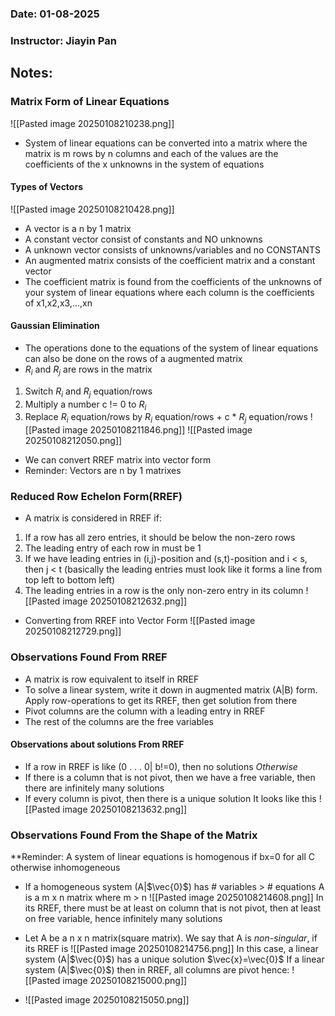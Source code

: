 ### Date: 01-08-2025
### Instructor: Jiayin Pan


## Notes:

### Matrix Form of Linear Equations
![[Pasted image 20250108210238.png]]
- System of linear equations can be converted into a matrix where the matrix is m rows by n columns and each of the values are the coefficients of the x unknowns in the system of equations
#### Types of Vectors
![[Pasted image 20250108210428.png]]
- A vector is a n by 1 matrix
- A constant vector consist of constants and NO unknowns
- A unknown vector consists of unknowns/variables and no CONSTANTS
- An augmented matrix consists of the coefficient matrix and a constant vector
- The coefficient matrix is found from the coefficients of the unknowns of your system of linear equations where each column is the coefficients of x1,x2,x3,...,xn

#### Gaussian Elimination
- The operations done to the equations of the system of linear equations can also be done on the rows of a augmented matrix
- $R_{i}$ and $R_{j}$  are rows in the matrix
1. Switch $R_{i}$  and $R_{j}$ equation/rows
2. Multiply a number c != 0 to $R_{i}$  
3. Replace $R_{i}$  equation/rows by $R_{i}$  equation/rows + c * $R_{j}$ equation/rows
![[Pasted image 20250108211846.png]]
![[Pasted image 20250108212050.png]]
- We can convert RREF matrix into vector form
- Reminder: Vectors are n by 1 matrixes
### Reduced Row Echelon Form(RREF)
- A matrix is considered in RREF if:
1. If a row has all zero entries, it should be below the non-zero rows
2. The leading entry of each row in must be 1
3. If we have leading entries in (i,j)-position and (s,t)-position and i < s, then j < t (basically the leading entries must look like it forms a line from top left to bottom left)
4. The leading entries in a row is the only non-zero entry in its column
![[Pasted image 20250108212632.png]]
- Converting from RREF into Vector Form
![[Pasted image 20250108212729.png]]
### Observations Found From RREF
- A matrix is row equivalent to itself in RREF
- To solve a linear system, write it down in augmented matrix (A|B) form. Apply row-operations to get its RREF, then get solution from there
- Pivot columns are the column with a leading entry in RREF
- The rest of the columns are the free variables
#### Observations about solutions From RREF
- If a row in RREF is like (0 . . . 0| b!=0), then no solutions
*Otherwise*
- If there is a column that is not pivot, then we have a free variable, then there are infinitely many solutions
- If every column is pivot, then there is a unique solution
It looks like this
![[Pasted image 20250108213632.png]]

### Observations Found From the Shape of the Matrix
**Reminder: A system of linear equations is homogenous if bx=0 for all C otherwise inhomogeneous
- If a homogeneous system (A|$\vec{0}$) has # variables > # equations
  A is a m x n matrix where m > n
  ![[Pasted image 20250108214608.png]]
  In its RREF, there must be at least on column that is not pivot, then at least on free variable, hence infinitely many solutions

- Let A be a n x n matrix(square matrix). We say that A is *non-singular*, if its RREF is
  ![[Pasted image 20250108214756.png]]
  In this case, a linear system (A|$\vec{0}$) has a unique solution $\vec{x}=\vec{0}$
  If a linear system (A|$\vec{0}$) then in RREF, all columns are pivot hence:
  ![[Pasted image 20250108215000.png]]

- ![[Pasted image 20250108215050.png]]

  
  

